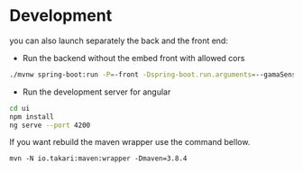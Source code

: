 # Development

you can also launch separately the back and the front end:
 
 - Run the backend without the embed front with allowed cors
```sh
./mvnw spring-boot:run -P=-front -Dspring-boot.run.arguments=--gamaSenseIt.cors-url=http://localhost:4200
```

- Run the development server for angular 
```sh
cd ui
npm install
ng serve --port 4200
```

If you want rebuild the maven wrapper use the command bellow.
```
mvn -N io.takari:maven:wrapper -Dmaven=3.8.4
```
